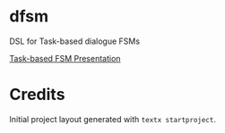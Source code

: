 # dfsm

DSL for Task-based dialogue FSMs

[Task-based FSM Presentation](https://docs.google.com/presentation/d/1-cS397zUys6AUH7NB00PnPVJY91_LgPzD6LdHc6AjxY/edit#slide=id.g1217cdb7144_0_0)


# Credits

Initial project layout generated with `textx startproject`.